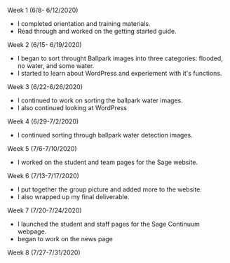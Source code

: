 Week 1 (6/8- 6/12/2020)
- I completed orientation and training materials. 
- Read through and worked on the getting started guide.

Week 2 (6/15- 6/19/2020)
- I began to sort throught Ballpark images into three categories: flooded, no water, and some water.
- I started to learn about WordPress and experiement with it's functions. 

Week 3 (6/22-6/26/2020)
- I continued to work on sorting the ballpark water images.
- I also continued looking at WordPress

Week 4 (6/29-7/2/2020)
- I continued sorting through ballpark water detection images.

Week 5 (7/6-7/10/2020)
- I worked on the student and team pages for the Sage website.

Week 6 (7/13-7/17/2020)
- I put together the group picture and added more to the website. 
- I also wrapped up my final deliverable. 

Week 7 (7/20-7/24/2020)
- I launched the student and staff pages for the Sage Continuum webpage.
- began to work on the news page 

Week 8 (7/27-7/31/2020)
